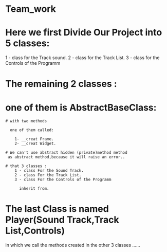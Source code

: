 # Team_work

# Here we first Divide Our Project into 5 classes:
 
1 - class for the Track sound.
2 - class for the Track List.
3 - class for the Controls of the Programm

# The remaining 2 classes :

 # one of them is AbstractBaseClass:
  
    # with two methods 
    
      one of them called:
      
        1- __creat Frame.
        2- __creat Widget.
 
    # We can't use abstract hidden (private)method method 
     as abstract method,because it will raise an error..
  
    # that 3 classes :
        1 - class For the Sound Track.
        2 - class For the Track List.
        3 - class For the Controls of the Programm
        
          inherit from.
  
 # The last Class is named Player(Sound Track,Track List,Controls)
 
  in which we call the methods created in the other 3 classes ......
